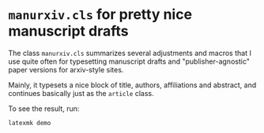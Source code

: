 
# `manurxiv.cls` for pretty nice manuscript drafts

The class `manurxiv.cls` summarizes several adjustments and macros that I use
quite often for typesetting manuscript drafts and "publisher-agnostic" paper
versions for arxiv-style sites.

Mainly, it typesets a nice block of title, authors, affiliations and abstract,
and continues basically just as the `article` class.

To see the result, run:
```sh
latexmk demo
```
